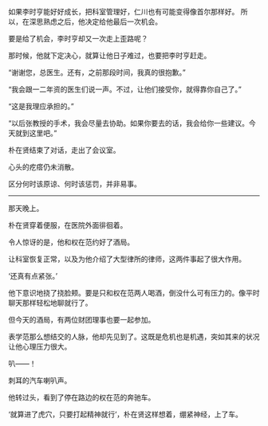 如果李时亨能好好成长，把科室管理好，仁川也有可能变得像首尔那样好。
所以，在深思熟虑之后，他决定给他最后一次机会。

要是给了机会，李时亨却又一次走上歪路呢？

那时候，他就下定决心，就算让他日子难过，也要把李时亨赶走。

“谢谢您，总医生。还有，之前那段时间，我真的很抱歉。”

“我会跟一二年资的医生们说一声。不过，让他们接受你，就得靠你自己了。”

“这是我理应承担的。”

“以后张教授的手术，我会尽量去协助。如果你要去的话，我会给你一些建议。今天就到这里吧。”

朴在贤结束了对话，走出了会议室。

心头的疙瘩仍未消散。

区分何时该原谅、何时该惩罚，并非易事。

***

那天晚上。

朴在贤穿着便服，在医院外面徘徊着。

令人惊讶的是，他和权在范约好了酒局。

让科室恢复正常，以及为他介绍了大型律所的律师，这两件事起了很大作用。

‘还真有点紧张。’

他下意识地挠了挠脸颊。要是只和权在范两人喝酒，倒没什么可有压力的。像平时聊天那样轻松地聊就行了。

但今天的酒局，有两位财团理事也要一起参加。

表学范那么想结交的人脉，他却先见到了。这既是危机也是机遇，突如其来的状况让他心理压力很大。

叭——！

刺耳的汽车喇叭声。

他转过头，看到了停在路边的权在范的奔驰车。

‘就算进了虎穴，只要打起精神就行’，朴在贤这样想着，绷紧神经，上了车。